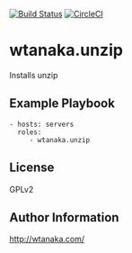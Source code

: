 [![Build Status](https://travis-ci.org/wtanaka/ansible-role-unzip.svg?branch=master)](https://travis-ci.org/wtanaka/ansible-role-unzip)
[![CircleCI](https://circleci.com/gh/wtanaka/ansible-role-unzip.svg?style=svg)](https://circleci.com/gh/wtanaka/ansible-role-unzip)

wtanaka.unzip
=============

Installs unzip

Example Playbook
----------------

    - hosts: servers
      roles:
         - wtanaka.unzip

License
-------

GPLv2

Author Information
------------------

http://wtanaka.com/

